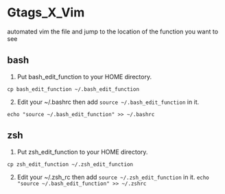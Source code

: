 # Gtags_X_Vim

automated vim the file and jump to the location of the function you want to see 

## bash

1. Put bash_edit_function to your HOME directory.

`cp bash_edit_function ~/.bash_edit_function`
  
2. Edit your ~/.bashrc then add `source ~/.bash_edit_function` in it.

`echo "source ~/.bash_edit_function" >> ~/.bashrc`

## zsh

1. Put zsh_edit_function to your HOME directory.

  `cp zsh_edit_function ~/.zsh_edit_function`
  
2. Edit your ~/.zsh_rc then add `source ~/.zsh_edit_function` in it.
  `echo "source ~/.bash_edit_function" >> ~/.zshrc`

